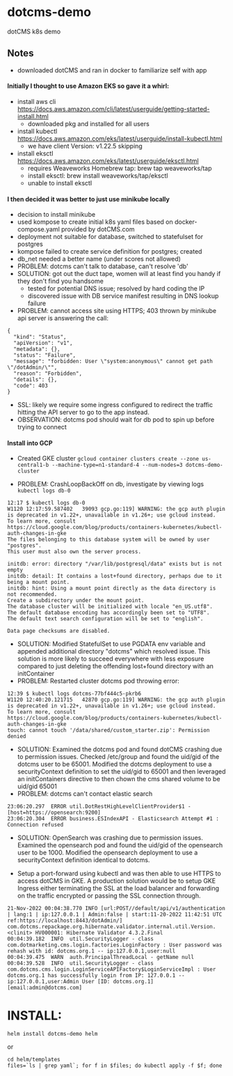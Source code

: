 # dotcms-demo
dotCMS k8s demo

## Notes

- downloaded dotCMS and ran in docker to familiarize self with app

#### Initially I thought to use Amazon EKS so gave it a whirl:

- install aws cli https://docs.aws.amazon.com/cli/latest/userguide/getting-started-install.html
  - downloaded pkg and installed for all users
- install kubectl https://docs.aws.amazon.com/eks/latest/userguide/install-kubectl.html
  - we have client Version: v1.22.5 skipping
- install eksctl https://docs.aws.amazon.com/eks/latest/userguide/eksctl.html
  - requires Weaveworks Homebrew tap: brew tap weaveworks/tap
  - install eksctl: brew install weaveworks/tap/eksctl
  - unable to install eksctl

#### I then decided it was better to just use minikube locally

- decision to install minikube
- used kompose to create initial k8s yaml files based on docker-compose.yaml provided by dotCMS.com
- deployment not suitable for database, switched to statefulset for postgres
- kompose failed to create service definition for postgres; created
- db_net needed a better name (under scores not allowed)
- PROBLEM: dotcms can't talk to database, can't resolve 'db'
- SOLUTION: got out the duct tape, women will at least find you handy if they don't find you handsome
  - tested for potential DNS issue; resolved by hard coding the IP
  - discovered issue with DB service manifest resulting in DNS lookup failure
- PROBLEM: cannot access site using HTTPS; 403 thrown by minikube api server is answering the call:

```
{
  "kind": "Status",
  "apiVersion": "v1",
  "metadata": {},
  "status": "Failure",
  "message": "forbidden: User \"system:anonymous\" cannot get path \"/dotAdmin/\"",
  "reason": "Forbidden",
  "details": {},
  "code": 403
}
```

- SSL: likely we require some ingress configured to redirect the traffic hitting the API server to go to the app instead.
- OBSERVATION: dotcms pod should wait for db pod to spin up before trying to connect

#### Install into GCP

 - Created GKE cluster
`gcloud container clusters create --zone us-central1-b --machine-type=n1-standard-4 --num-nodes=3 dotcms-demo-cluster`

 - PROBLEM: CrashLoopBackOff on db, investigate by viewing logs `kubectl logs db-0`

```
12:17 $ kubectl logs db-0
W1120 12:17:59.587402   39093 gcp.go:119] WARNING: the gcp auth plugin is deprecated in v1.22+, unavailable in v1.26+; use gcloud instead.
To learn more, consult https://cloud.google.com/blog/products/containers-kubernetes/kubectl-auth-changes-in-gke
The files belonging to this database system will be owned by user "postgres".
This user must also own the server process.

initdb: error: directory "/var/lib/postgresql/data" exists but is not empty
initdb: detail: It contains a lost+found directory, perhaps due to it being a mount point.
initdb: hint: Using a mount point directly as the data directory is not recommended.
Create a subdirectory under the mount point.
The database cluster will be initialized with locale "en_US.utf8".
The default database encoding has accordingly been set to "UTF8".
The default text search configuration will be set to "english".

Data page checksums are disabled.
```

- SOLUTION: Modified StatefulSet to use PGDATA env variable and appended additional directory "dotcms" which resolved issue.  This solution is more likely to succeed everywhere with less exposure compared to just deleting the offending lost+found directory with an initContainer
- PROBLEM: Restarted cluster dotcms pod throwing error:

```
12:39 $ kubectl logs dotcms-77bf444c5-pkrb6
W1120 12:40:20.121715   42870 gcp.go:119] WARNING: the gcp auth plugin is deprecated in v1.22+, unavailable in v1.26+; use gcloud instead.
To learn more, consult https://cloud.google.com/blog/products/containers-kubernetes/kubectl-auth-changes-in-gke
touch: cannot touch '/data/shared/custom_starter.zip': Permission denied
```

- SOLUTION: Examined the dotcms pod and found dotCMS crashing due to permission issues.  Checked /etc/group and found the uid/gid of the dotcms user to be 65001.  Modified the dotcms deployment to use a securityContext definition to set the uid/gid to 65001 and then leveraged an initContainers directive to then chown the cms shared volume to be uid/gid 65001 
- PROBLEM: dotcms can't contact elastic search

```
23:06:20.297  ERROR util.DotRestHighLevelClientProvider$1 - [host=https://opensearch:9200]
23:06:20.304  ERROR business.ESIndexAPI - Elasticsearch Attempt #1 : Connection refused
```

- SOLUTION: OpenSearch was crashing due to permission issues.  Examined the opensearch pod and found the uid/gid of the opensearch user to be 1000.  Modified the opensearch deployment to use a securityContext definition identical to dotcms.

- Setup a port-forward using kubectl and was then able to use HTTPS to access dotCMS in GKE.  A production solution would be to setup GKE Ingress either terminating the SSL at the load balancer and forwarding on the traffic encrypted or passing the SSL connection through.

```
21-Nov-2022 00:04:38.770 INFO [url:POST//default/api/v1/authentication | lang:1 | ip:127.0.0.1 | Admin:false | start:11-20-2022 11:42:51 UTC  ref:https://localhost:8443/dotAdmin/] com.dotcms.repackage.org.hibernate.validator.internal.util.Version.<clinit> HV000001: Hibernate Validator 4.3.2.Final
00:04:39.182  INFO  util.SecurityLogger - class com.dotmarketing.cms.login.factories.LoginFactory : User password was rehash with id: dotcms.org.1 -- ip:127.0.0.1,user:null
00:04:39.475  WARN  auth.PrincipalThreadLocal - getName null
00:04:39.528  INFO  util.SecurityLogger - class com.dotcms.cms.login.LoginServiceAPIFactory$LoginServiceImpl : User dotcms.org.1 has successfully login from IP: 127.0.0.1 -- ip:127.0.0.1,user:Admin User [ID: dotcms.org.1][email:admin@dotcms.com]
```


# INSTALL:

```helm install dotcms-demo helm```

or

```
cd helm/templates
files=`ls | grep yaml`; for f in $files; do kubectl apply -f $f; done
```

